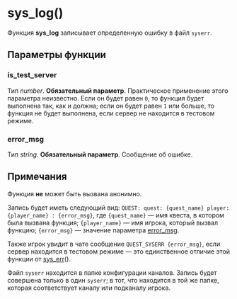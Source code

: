 # sys_log()
Функция **sys_log** записывает определенную ошибку в файл `syserr`.

## Параметры функции
### is_test_server
Тип *number*. **Обязательный параметр**. Практическое применение этого параметра неизвестно. Если он будет равен `0`, то функция будет выполнена так, как и должна; если он будет равен `1` или больше, то функция не будет выполнена, если сервер не находится в тестовом режиме.

### error_msg
Тип *string*. **Обязательный параметр**. Сообщение об ошибке.

## Примечания
Функция **не** может быть вызвана анонимно.

Запись будет иметь следующий вид: `QUEST: quest: {quest_name} player: {player_name} : {error_msg}`, где `{quest_name}` &mdash; имя квеста, в котором была вызвана функция; `{player_name}` &mdash; имя игрока, который вызвал функцию; `{error_msg}` &mdash; значение параметра [error_msg](#error_msg).

Также игрок увидит в чате сообщение `QUEST_SYSERR {error_msg}`, если сервер находится в тестовом режиме &mdash; это единственное отличие этой функции от [sys_err](../global/sys_err.md)().

Файл `syserr` находится в папке конфигурации каналов. Запись будет совершена только в один `syserr`; в тот, что находится в той же папке, которая соответствует каналу или подканалу игрока.